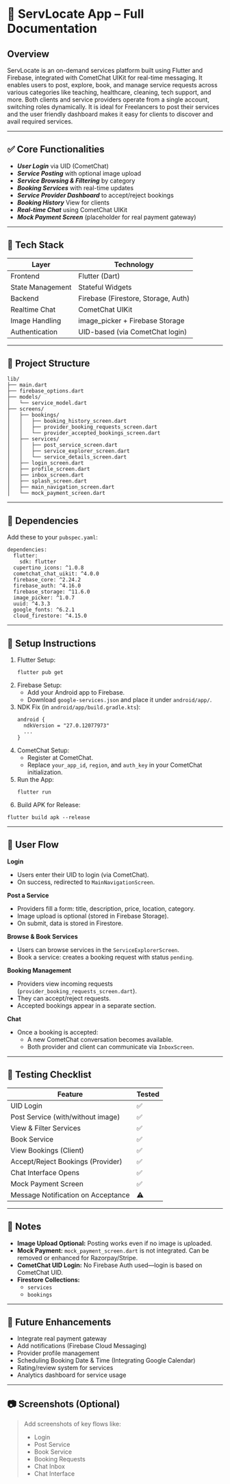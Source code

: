 # 📱 ServLocate App – Full Documentation

## Overview
ServLocate is an on-demand services platform built using Flutter and Firebase, integrated with CometChat UIKit for real-time messaging. It enables users to post, explore, book, and manage service requests across various categories like teaching, healthcare, cleaning, tech support, and more. Both clients and service providers operate from a single account, switching roles dynamically. It is ideal for Freelancers to post their services and the user friendly dashboard makes it easy for clients to discover and avail required services.

---
## ✅ Core Functionalities
* ***User Login*** via UID (CometChat)
* ***Service Posting*** with optional image upload
* ***Service Browsing & Filtering*** by category
* ***Booking Services*** with real-time updates
* ***Service Provider Dashboard*** to accept/reject bookings
* ***Booking History*** View for clients
* ***Real-time Chat*** using CometChat UIKit
* ***Mock Payment Screen*** (placeholder for real payment gateway)

---
## 🔧 Tech Stack
| Layer            | Technology                          |
| ---------------- | ----------------------------------- |
| Frontend         | Flutter (Dart)                      |
| State Management | Stateful Widgets                    |
| Backend          | Firebase (Firestore, Storage, Auth) |
| Realtime Chat    | CometChat UIKit                     |
| Image Handling   | image\_picker + Firebase Storage    |
| Authentication   | UID-based (via CometChat login)     |

---
## 📁 Project Structure
```
lib/
├── main.dart
├── firebase_options.dart
├── models/
│   └── service_model.dart
├── screens/
│   ├── bookings/
│   │   ├── booking_history_screen.dart
│   │   ├── provider_booking_requests_screen.dart
│   │   └── provider_accepted_bookings_screen.dart
│   ├── services/
│   │   ├── post_service_screen.dart
│   │   ├── service_explorer_screen.dart
│   │   └── service_details_screen.dart
│   ├── login_screen.dart
│   ├── profile_screen.dart
│   ├── inbox_screen.dart
│   ├── splash_screen.dart
│   ├── main_navigation_screen.dart
│   └── mock_payment_screen.dart
```

---
## 🧩 Dependencies
Add these to your `pubspec.yaml`:
```
dependencies:
  flutter:
    sdk: flutter
  cupertino_icons: ^1.0.8
  cometchat_chat_uikit: ^4.0.0
  firebase_core: ^2.24.2
  firebase_auth: ^4.16.0
  firebase_storage: ^11.6.0
  image_picker: ^1.0.7
  uuid: ^4.3.3
  google_fonts: ^6.2.1
  cloud_firestore: ^4.15.0
```

---
## 🚀 Setup Instructions
1. Flutter Setup:
    ```
    flutter pub get
    ```
2. Firebase Setup:
    * Add your Android app to Firebase.
    * Download `google-services.json` and place it under `android/app/`.
3. NDK Fix (in `android/app/build.gradle.kts`):
    ```
    android {
      ndkVersion = "27.0.12077973"
      ...
    }
    ```
4. CometChat Setup:
    * Register at CometChat.
    * Replace `your_app_id`, `region`, and `auth_key` in your CometChat initialization.
5. Run the App:
    ```
    flutter run
    ```
6. Build APK for Release:
  ```
  flutter build apk --release
  ```

---
## 📲 User Flow
**Login**
* Users enter their UID to login (via CometChat).
* On success, redirected to `MainNavigationScreen`.
  
**Post a Service**
* Providers fill a form: title, description, price, location, category.
* Image upload is optional (stored in Firebase Storage).
* On submit, data is stored in Firestore.
  
**Browse & Book Services**
* Users can browse services in the `ServiceExplorerScreen`.
* Book a service: creates a booking request with status `pending`.
  
**Booking Management**
* Providers view incoming requests (`provider_booking_requests_screen.dart`).
* They can accept/reject requests.
* Accepted bookings appear in a separate section.
  
**Chat**
* Once a booking is accepted:
    * A new CometChat conversation becomes available.
    * Both provider and client can communicate via `InboxScreen`.

---
## 🧪 Testing Checklist
| Feature                            | Tested |
| ---------------------------------- | ------ |
| UID Login                          | ✅      |
| Post Service (with/without image)  | ✅      |
| View & Filter Services             | ✅      |
| Book Service                       | ✅      |
| View Bookings (Client)             | ✅      |
| Accept/Reject Bookings (Provider)  | ✅      |
| Chat Interface Opens               | ✅      |
| Mock Payment Screen                | ✅      |
| Message Notification on Acceptance | ⚠️      |

---
## 💬 Notes
* **Image Upload Optional:** Posting works even if no image is uploaded.
* **Mock Payment:** `mock_payment_screen.dart` is not integrated. Can be removed or enhanced for Razorpay/Stripe.
* **CometChat UID Login:** No Firebase Auth used—login is based on CometChat UID.
* **Firestore Collections:**
    * `services`
    * `bookings`

---
## 📌 Future Enhancements
* Integrate real payment gateway
* Add notifications (Firebase Cloud Messaging)
* Provider profile management
* Scheduling Booking Date & Time (Integrating Google Calendar)
* Rating/review system for services
* Analytics dashboard for service usage

---
## 📷 Screenshots (Optional)
> Add screenshots of key flows like:
>* Login
>* Post Service
>* Book Service
>* Booking Requests
>* Chat Inbox
>* Chat Interface
